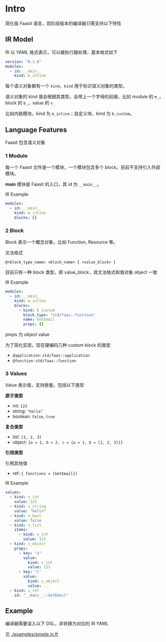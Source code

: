 # Intro

简化版 Faasit 语言，现阶段版本的编译器只需支持以下特性

## IR Model

IR 以 YAML 格式表示，可以被执行器处理，基本格式如下

```yaml
version: "0.1.0"
modules:
  - id: __main__
    kind: m_inline
```

每个语义对象都有一个 `kind`，`kind` 用于标识语义对象的类型。

语义对象的 kind 值会根据其类型，会带上一个字母的前缀，比如 module 的 `m_`，block 的 `b_`，value 的 `v_`

比如内联模块，kind 为 `m_inline`；自定义块，kind 为 `b_custom`。

## Language Features

Faasit 包含语义对象

### 1 Module

每一个 Faasit 文件是一个模块，一个模块包含多个 block。目前不支持引入外部模块。

**main** 模块是 Faasit 的入口，其 id 为 `__main__`。

IR Example

```yaml
modules:
  - id: __main__
    kind: m_inline
    blocks: []
```

### 2 Block

Block 表示一个概念对象，比如 Function, Resource 等。

文法格式

`@<block_type_name> <block_name> { <value_block> }`

目前只有一种 block 类型，即 value_block，其文法格式和值对象 object 一致

IR Example

```yaml
modules:
  - id: __main__
    kind: m_inline
    blocks:
      - kind: b_custom
        block_type: "std/faas::function"
        name: GetEmail
        props: {}
```

props 为 object value

为了简化实现，现在硬编码几种 custom block 的类型

- `@application`: `std/faas::application`
- `@function`: `std/faas::function`

### 3 Values

Value 表示值，支持嵌套。包括以下类型

**原子类型**

- int: `123`
- string: `"hello"`
- boolean: `false`, `true`

**复合类型**

- list: `[1, 2, 3]`
- object: `{a = 1, b = 2, c = {a = 1, b = [1, 2, 3]}}`

**引用类型**

引用其他值

- ref: `{ functions = [GetEmail]}`

IR Example

```yaml
values:
  - kind: v_int
    value: 123
  - kind: v_string
    value: "hello"
  - kind: v_bool
    value: false
  - kind: v_list
    items:
      - kind: v_int
        value: 123
  - kind: v_object
    props:
      - key: "a"
        value:
          kind: v_int
          value: 123
      - key: "c"
        value:
          kind: v_object
          value: ...
  - kind: v_ref
    id: "__main__::GetEmail"
```

## Example

编译器需要读入以下 DSL，并转换为对应的 IR YAML

见 [./examples/simple.in.ft](./examples/simple.in.ft)
